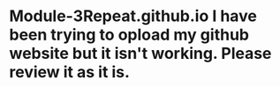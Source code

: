 # Module-3Repeat.github.io   I have been trying to opload my github website but it isn't working. Please review it as it is.
